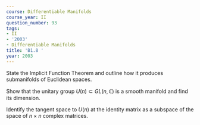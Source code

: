 ```yaml
---
course: Differentiable Manifolds
course_year: II
question_number: 93
tags:
- II
- '2003'
- Differentiable Manifolds
title: 'B1.8 '
year: 2003
---
```



State the Implicit Function Theorem and outline how it produces submanifolds of Euclidean spaces.

Show that the unitary group $U(n) \subset G L(n, \mathbb{C})$ is a smooth manifold and find its dimension.

Identify the tangent space to $U(n)$ at the identity matrix as a subspace of the space of $n \times n$ complex matrices.